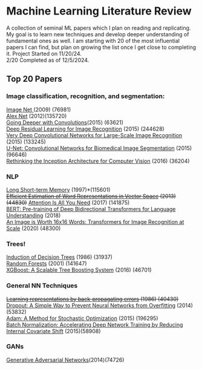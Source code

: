 # Machine Learning Literature Review
A collection of seminal ML papers which I plan on reading and replicating. My goal is to learn new techniques and develop deeper understanding of fundamental ones as well. I am starting with 20 of the most influential papers I can find, but plan on growing the list once I get close to completing it. 
Project Started on 11/20/24.  
2/20 Completed as of 12/5/2024.  

## Top 20 Papers

### Image classification, recognition, and segmentation: 
[Image Net ](https://ieeexplore.ieee.org/document/5206848) (2009) (76981)  
[Alex Net](https://proceedings.neurips.cc/paper_files/paper/2012/file/c399862d3b9d6b76c8436e924a68c45b-Paper.pdf) (2012)(135720)   
[Going Deeper with Convolutions](https://www.cv-foundation.org/openaccess/content_cvpr_2015/html/Szegedy_Going_Deeper_With_2015_CVPR_paper.html)(2015) (63621)  
[Deep Residual Learning for Image Recognition](https://openaccess.thecvf.com/content_cvpr_2016/html/He_Deep_Residual_Learning_CVPR_2016_paper.html) (2015) (244628)  
[Very Deep Convolutional Networks for Large-Scale Image Recognition](https://gitea.sharpe6.com/Adog64/Adversarial-Machine-Learning-Clinic/raw/commit/0ba4e489bb77a0d2642923499598e309d8751435/references/Very_Deep_Convolutional_Networks_for_Large-Scale_Image_Recognition.pdf) (2015) (133245)  
[U-Net: Convolutional Networks for Biomedical Image Segmentation](https://link.springer.com/chapter/10.1007/978-3-319-24574-4_28) (2015) (96646)  
[Rethinking the Inception Architecture for Computer Vision](https://www.cv-foundation.org/openaccess/content_cvpr_2016/html/Szegedy_Rethinking_the_Inception_CVPR_2016_paper.html) (2016) (36204)  

### NLP  
[Long Short-term Memory](https://sophieeunajang.wordpress.com/wp-content/uploads/2020/10/lstm.pdf) (1997)*(115601)  
~~[Efficient Estimation of Word Representations in Vector Space](https://www.khoury.northeastern.edu/home/vip/teach/DMcourse/4_TF_supervised/notes_slides/1301.3781.pdf) (2013) (44830)~~
[Attention Is All You Need](https://user.phil.hhu.de/~cwurm/wp-content/uploads/2020/01/7181-attention-is-all-you-need.pdf) (2017) (141875)  
[BERT: Pre-training of Deep Bidirectional Transformers for Language Understanding](https://arxiv.org/abs/1810.04805) (2018)  
[An Image is Worth 16x16 Words: Transformers for Image Recognition at Scale](https://arxiv.org/abs/2010.11929) (2020) (48300)  

### Trees!
[Induction of Decision Trees](https://link.springer.com/article/10.1007/BF00116251) (1986) (31937)  
[Random Forests](https://link.springer.com/article/10.1023/a:1010933404324) (2001) (141647)    
[XGBoost: A Scalable Tree Boosting System](https://dl.acm.org/doi/abs/10.1145/2939672.2939785) (2016) (46701)  

### General NN Techniques
~~[Learning representations by back-propagating errors](https://www.nature.com/articles/323533a0) (1986) (40430)~~  
[Dropout: A Simple Way to Prevent Neural Networks from Overfitting](https://www.jmlr.org/papers/volume15/srivastava14a/srivastava14a.pdf?utm_content=buffer79b43&utm_medium=social&utm_source=twitter.com&utm_campaign=buffer,) (2014) (53832)  
[Adam: A Method for Stochastic Optimization](https://arxiv.org/abs/1412.6980) (2015) (196295)  
[Batch Normalization: Accelerating Deep Network Training by Reducing Internal Covariate Shift](https://asvk.cs.msu.ru/~sveta/%D1%80%D0%B5%D1%84%D0%B5%D1%80%D0%B0%D1%82/batch_normalization.pdf) (2015)(58908)  

### GANs
[Generative Adversarial Networks](https://arxiv.org/abs/1406.2661)(2014)(74726)  
